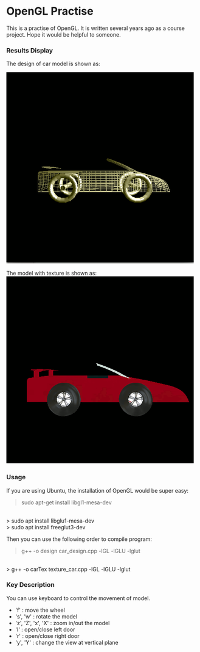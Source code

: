 # OpenGL Practise

This is a practise of OpenGL. It is written several years ago as a course project. Hope it would be helpful to someone.
<br />

### Results Display

The design of car model is shown as: 

![design car](./imgs/design.gif)


The model with texture is shown as: <br />
![texture car](./imgs/car.gif)

### Usage

If you are using Ubuntu, the installation of OpenGL would be super easy:

> sudo apt-get install libgl1-mesa-dev
<br />
> sudo apt install libglu1-mesa-dev
<br />
> sudo apt install freeglut3-dev

Then you can use the following order to compile program:

> g++ -o design car_design.cpp -lGL -lGLU -lglut
<br />
> g++ -o carTex texture_car.cpp -lGL -lGLU -lglut

### Key Description

You can use keyboard to control the movement of model. 
- 'f' : move the wheel
- 's', 'w' : rotate the model
- 'z', 'Z', 'x', 'X' : zoom in/out the model
- 'l' : open/close left door
- 'r' : open/close right door
- 'y', 'Y' : change the view at vertical plane
